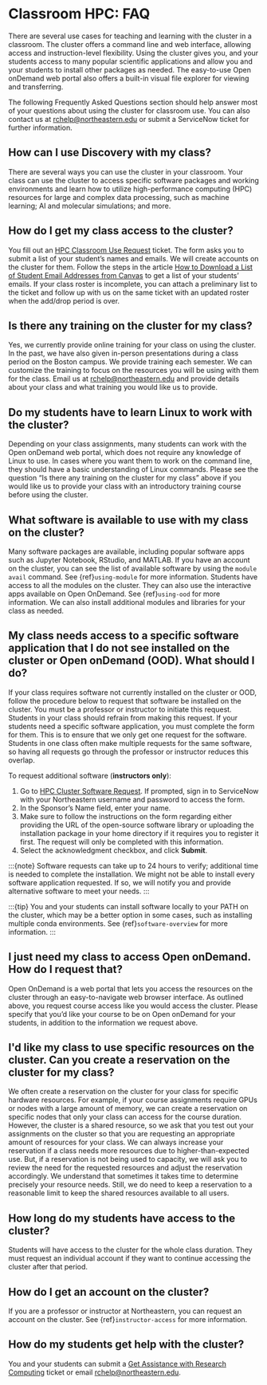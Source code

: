# Classroom HPC: FAQ

There are several use cases for teaching and learning with the cluster in a classroom. The cluster offers a command line and web interface, allowing access and instruction-level flexibility. Using the cluster gives you, and your students access to many popular scientific applications and allow you and your students to install other packages as needed. The easy-to-use Open onDemand web portal also offers a built-in visual file explorer for viewing and transferring.

The following Frequently Asked Questions section should help answer most of your questions about using the cluster for classroom use. You can also contact us at <rchelp@northeastern.edu> or submit a ServiceNow ticket for further information.

## How can I use Discovery with my class?

There are several ways you can use the cluster in your classroom. Your class can use the cluster to access specific software packages and working environments and learn how to utilize high-performance computing (HPC) resources for large and complex data processing, such as machine learning; AI and molecular simulations; and more.

## How do I get my class access to the cluster?
You fill out an [HPC Classroom Use Request] ticket. The form asks you to submit a list of your student’s names and emails. We will create accounts on the cluster for them. Follow the steps in the article [How to Download a List of Student Email Addresses from Canvas] to get a list of your students’ emails. If your class roster is incomplete, you can attach a preliminary list to the ticket and follow up with us on the same ticket with an updated roster when the add/drop period is over.

## Is there any training on the cluster for my class?

Yes, we currently provide online training for your class on using the cluster. In the past, we have also given in-person presentations during a class period on the Boston campus. We provide training each semester. We can customize the training to focus on the resources you will be using with them for the class. Email us at <rchelp@northeastern.edu> and provide details about your class and what training you would like us to provide.

## Do my students have to learn Linux to work with the cluster?

Depending on your class assignments, many students can work with the Open onDemand web portal, which does not require any knowledge of Linux to use. In cases where you want them to work on the command line, they should have a basic understanding of Linux commands. Please see the question “Is there any training on the cluster for my class” above if you would like us to provide your class with an introductory training course before using the cluster.

## What software is available to use with my class on the cluster?

Many software packages are available, including popular software apps such as Jupyter Notebook, RStudio, and MATLAB. If you have an account on the cluster, you can see the list of available software by using the `module avail` command. See {ref}`using-module` for more information. Students have access to all the modules on the cluster. They can also use the interactive apps available on Open OnDemand. See {ref}`using-ood` for more information. We can also install additional modules and libraries for your class as needed.

## My class needs access to a specific software application that I do not see installed on the cluster or Open onDemand (OOD). What should I do?

If your class requires software not currently installed on the cluster or OOD, follow the procedure below to request that software be installed on the cluster. You must be a professor or instructor to initiate this request. Students in your class should refrain from making this request. If your students need a specific software application, you must complete the form for them. This is to ensure that we only get one request for the software. Students in one class often make multiple requests for the same software, so having all requests go through the professor or instructor reduces this overlap.

To request additional software (**instructors only**):

1. Go to [HPC Cluster Software Request]. If prompted, sign in to ServiceNow with your Northeastern username and password to access the form.
1. In the Sponsor’s Name field, enter your name.
1. Make sure to follow the instructions on the form regarding either providing the URL of the open-source software library or uploading the installation package in your home directory if it requires you to register it first. The request will only be completed with this information.
1. Select the acknowledgment checkbox, and click **Submit**.

:::{note}
Software requests can take up to 24 hours to verify; additional time is needed to complete the installation. We might not be able to install every software application requested. If so, we will notify you and provide alternative software to meet your needs.
:::

:::{tip}
You and your students can install software locally to your PATH on the cluster, which may be a better option in some cases, such as installing multiple conda environments. See {ref}`software-overview` for more information.
:::

## I just need my class to access Open onDemand. How do I request that?

Open OnDemand is a web portal that lets you access the resources on the cluster through an easy-to-navigate web browser interface. As outlined above, you request course access like you would access the cluster. Please specify that you’d like your course to be on Open onDemand for your students, in addition to the information we request above.

## I'd like my class to use specific resources on the cluster. Can you create a reservation on the cluster for my class?

We often create a reservation on the cluster for your class for specific hardware resources. For example, if your course assignments require GPUs or nodes with a large amount of memory, we can create a reservation on specific nodes that only your class can access for the course duration. However, the cluster is a shared resource, so we ask that you test out your assignments on the cluster so that you are requesting an appropriate amount of resources for your class. We can always increase your reservation if a class needs more resources due to higher-than-expected use. But, if a reservation is not being used to capacity, we will ask you to review the need for the requested resources and adjust the reservation accordingly. We understand that sometimes it takes time to determine precisely your resource needs. Still, we do need to keep a reservation to a reasonable limit to keep the shared resources available to all users.


## How long do my students have access to the cluster?

Students will have access to the cluster for the whole class duration. They must request an individual account if they want to continue accessing the cluster after that period.

## How do I get an account on the cluster?

If you are a professor or instructor at Northeastern, you can request an account on the cluster. See {ref}`instructor-access` for more information.

## How do my students get help with the cluster?
You and your students can submit a [Get Assistance with Research Computing] ticket or email <rchelp@northeastern.edu>.

[HPC classroom use request]: https://bit.ly/NURC-Classroom
[HPC cluster software request]: https://bit.ly/NURC-Software
[get assistance with research computing]: https://bit.ly/NURC-Assistance
[how to download a list of student email addresses from canvas]: https://service.northeastern.edu/tech?id=kb_article&sys_id=0f84a740db20901084ba5595ce961981
